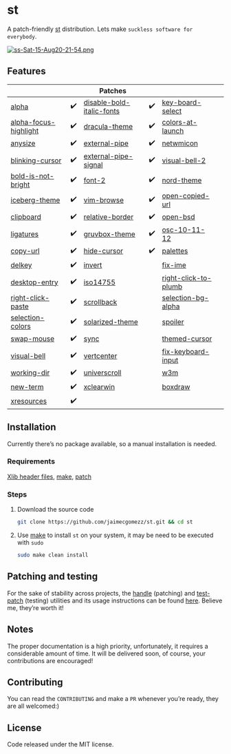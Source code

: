 # st

A patch-friendly [st](https://st.suckless.org/) distribution. Lets make `suckless software for everybody`.

[![ss-Sat-15-Aug20-21-54.png](https://i.postimg.cc/zfKKZKFs/ss-Sat-15-Aug20-21-54.png)](https://postimg.cc/GB3HvBNK)

## Features

|                                                              |      | Patches                                                      |      |                                                              |      |
| ------------------------------------------------------------ | ---- | ------------------------------------------------------------ | ---- | ------------------------------------------------------------ | ---- |
| [alpha](https://st.suckless.org/patches/alpha/)              | ✔️    | [disable-bold-italic-fonts](https://st.suckless.org/patches/disable_bold_italic_fonts/) | ✔️    | [key-board-select](https://st.suckless.org/patches/keyboard_select/) |      |
| [alpha-focus-highlight](https://st.suckless.org/patches/alpha_focus_highlight/) | ✔️    | [dracula-theme](https://st.suckless.org/patches/dracula/)    | ✔️    | [colors-at-launch](https://st.suckless.org/patches/colors_at_launch/) |      |
| [anysize](https://st.suckless.org/patches/anysize/)          | ✔️    | [external-pipe](https://st.suckless.org/patches/externalpipe/) | ✔️    | [netwmicon](https://st.suckless.org/patches/netwmicon/)      |      |
| [blinking-cursor](https://st.suckless.org/patches/blinking_cursor/) | ✔️    | [external-pipe-signal](https://st.suckless.org/patches/externalpipe-signal/) | ✔️    | [visual-bell-2](https://st.suckless.org/patches/visualbell2/) |      |
| [bold-is-not-bright](https://st.suckless.org/patches/bold-is-not-bright/) | ✔️    | [font-2](https://st.suckless.org/patches/font2/)             | ✔️    | [nord-theme](https://st.suckless.org/patches/nordtheme/)     |      |
| [iceberg-theme](https://notabug.org/vejetaryenvampir/st-iceberg) | ✔️    | [vim-browse](https://st.suckless.org/patches/vim_browse/)    | ✔️    | [open-copied-url](https://st.suckless.org/patches/open_copied_url/) |      |
| [clipboard](https://st.suckless.org/patches/clipboard/)      | ✔️    | [relative-border](https://st.suckless.org/patches/relativeborder/) | ✔️    | [open-bsd](https://st.suckless.org/patches/openbsd/)         |      |
| [ligatures](https://st.suckless.org/patches/ligatures/)      | ✔️    | [gruvbox-theme](https://st.suckless.org/patches/gruvbox/)    | ✔️    | [osc-10-11-12](https://st.suckless.org/patches/osc_10_11_12/) |      |
| [copy-url](https://st.suckless.org/patches/copyurl/)         | ✔️    | [hide-cursor](https://st.suckless.org/patches/hidecursor/)   | ✔️    | [palettes](https://st.suckless.org/patches/palettes/)        |      |
| [delkey](https://st.suckless.org/patches/delkey/)            | ✔️    | [invert](https://st.suckless.org/patches/invert/)            |      | [fix-ime](https://st.suckless.org/patches/fix_ime/)          |      |
| [desktop-entry](https://st.suckless.org/patches/desktopentry/) | ✔️    | [iso14755](https://st.suckless.org/patches/iso14755/)        |      | [right-click-to-plumb](https://st.suckless.org/patches/right_click_to_plumb/) |      |
| [right-click-paste](https://st.suckless.org/patches/rightclickpaste/) | ✔️    | [scrollback](https://st.suckless.org/patches/scrollback/)    |      | [selection-bg-alpha](https://st.suckless.org/patches/selectionbg-alpha/) |      |
| [selection-colors](https://st.suckless.org/patches/selectioncolors/) | ✔️    | [solarized-theme](https://st.suckless.org/patches/solarized/) |      | [spoiler](https://st.suckless.org/patches/spoiler/)          |      |
| [swap-mouse](https://st.suckless.org/patches/swapmouse/)     | ✔️    | [sync](https://st.suckless.org/patches/sync/)                |      | [themed-cursor](https://st.suckless.org/patches/themed_cursor/) |      |
| [visual-bell](https://st.suckless.org/patches/visualbell/)   | ✔️    | [vertcenter](https://st.suckless.org/patches/vertcenter/)    |      | [fix-keyboard-input](https://st.suckless.org/patches/fix_keyboard_input/) |      |
| [working-dir](https://st.suckless.org/patches/workingdir/)   | ✔️    | [universcroll](https://st.suckless.org/patches/universcroll/) |      | [w3m](https://st.suckless.org/patches/w3m/)                  |      |
| [new-term](https://st.suckless.org/patches/newterm/)         | ✔️    | [xclearwin](https://st.suckless.org/patches/xclearwin/)      |      | [boxdraw](https://st.suckless.org/patches/boxdraw/)          |      |
| [xresources](https://st.suckless.org/patches/xresources/)    | ✔️    |                                                              |      |                                                              |      |



## Installation

Currently there’s no package available, so a manual installation is needed.

### Requirements

[Xlib header files](https://tronche.com/gui/x/xlib/introduction/header.html), [make](https://www.gnu.org/software/make/), [patch](https://man7.org/linux/man-pages/man1/patch.1.html)

### Steps


1. Download the source code

   ```sh
   git clone https://github.com/jaimecgomezz/st.git && cd st
   ```

2. Use [make](https://www.gnu.org/software/make/) to install `st` on your system, it may be need to be executed with `sudo`

   ```sh
   sudo make clean install
   ```



## Patching and testing

For the sake of stability across projects, the [handle](https://github.com/jaimecgomezz/suckless-patchers/blob/master/handle) (patching) and [test-patch](https://github.com/jaimecgomezz/suckless-patchers/blob/master/test-patch) (testing) utilities and its usage instructions can be found [here](https://github.com/jaimecgomezz/suckless-patchers). Believe me, they’re worth it!



## Notes

The proper documentation is a high priority, unfortunately, it requires a considerable amount of time. It will be delivered soon, of course, your contributions are encouraged!




## Contributing

You can read the `CONTRIBUTING` and make a `PR` whenever you’re ready, they are all welcomed:)



## License

 Code released under the MIT license.
